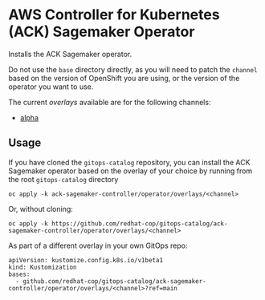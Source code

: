 # AWS Controller for Kubernetes (ACK) Sagemaker Operator

Installs the ACK Sagemaker operator.

Do not use the `base` directory directly, as you will need to patch the `channel` based on the version of OpenShift you are using, or the version of the operator you want to use.

The current *overlays* available are for the following channels:
* [alpha](overlays/alpha)

## Usage

If you have cloned the `gitops-catalog` repository, you can install the ACK Sagemaker operator based on the overlay of your choice by running from the root `gitops-catalog` directory

```
oc apply -k ack-sagemaker-controller/operator/overlays/<channel>
```

Or, without cloning:

```
oc apply -k https://github.com/redhat-cop/gitops-catalog/ack-sagemaker-controller/operator/overlays/<channel>
```

As part of a different overlay in your own GitOps repo:

```
apiVersion: kustomize.config.k8s.io/v1beta1
kind: Kustomization
bases:
  - github.com/redhat-cop/gitops-catalog/ack-sagemaker-controller/operator/overlays/<channel>?ref=main
```